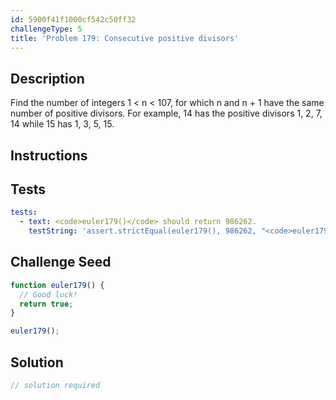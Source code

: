 ```yaml
---
id: 5900f41f1000cf542c50ff32
challengeType: 5
title: 'Problem 179: Consecutive positive divisors'
---
```


## Description
<section id='description'>
Find the number of integers 1 < n < 107, for which n and n + 1 have the same number of positive divisors. For example, 14 has the positive divisors 1, 2, 7, 14 while 15 has 1, 3, 5, 15.
</section>

## Instructions
<section id='instructions'>

</section>

## Tests
<section id='tests'>

```yml
tests:
  - text: <code>euler179()</code> should return 986262.
    testString: 'assert.strictEqual(euler179(), 986262, "<code>euler179()</code> should return 986262.");'

```

</section>

## Challenge Seed
<section id='challengeSeed'>

<div id='js-seed'>

```js
function euler179() {
  // Good luck!
  return true;
}

euler179();
```

</div>



</section>

## Solution
<section id='solution'>

```js
// solution required
```
</section>
